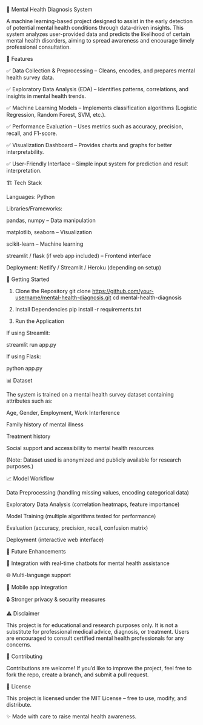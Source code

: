 🧠 Mental Health Diagnosis System

A machine learning-based project designed to assist in the early detection of potential mental health conditions through data-driven insights. This system analyzes user-provided data and predicts the likelihood of certain mental health disorders, aiming to spread awareness and encourage timely professional consultation.

📌 Features

✅ Data Collection & Preprocessing – Cleans, encodes, and prepares mental health survey data.

✅ Exploratory Data Analysis (EDA) – Identifies patterns, correlations, and insights in mental health trends.

✅ Machine Learning Models – Implements classification algorithms (Logistic Regression, Random Forest, SVM, etc.).

✅ Performance Evaluation – Uses metrics such as accuracy, precision, recall, and F1-score.

✅ Visualization Dashboard – Provides charts and graphs for better interpretability.

✅ User-Friendly Interface – Simple input system for prediction and result interpretation.

🏗️ Tech Stack

Languages: Python

Libraries/Frameworks:

pandas, numpy – Data manipulation

matplotlib, seaborn – Visualization

scikit-learn – Machine learning

streamlit / flask (if web app included) – Frontend interface

Deployment: Netlify / Streamlit / Heroku (depending on setup)

🚀 Getting Started
1. Clone the Repository
git clone https://github.com/your-username/mental-health-diagnosis.git
cd mental-health-diagnosis

2. Install Dependencies
pip install -r requirements.txt

3. Run the Application

If using Streamlit:

streamlit run app.py


If using Flask:

python app.py

📊 Dataset

The system is trained on a mental health survey dataset containing attributes such as:

Age, Gender, Employment, Work Interference

Family history of mental illness

Treatment history

Social support and accessibility to mental health resources

(Note: Dataset used is anonymized and publicly available for research purposes.)

📈 Model Workflow

Data Preprocessing (handling missing values, encoding categorical data)

Exploratory Data Analysis (correlation heatmaps, feature importance)

Model Training (multiple algorithms tested for performance)

Evaluation (accuracy, precision, recall, confusion matrix)

Deployment (interactive web interface)

📌 Future Enhancements

🏥 Integration with real-time chatbots for mental health assistance

🌐 Multi-language support

📱 Mobile app integration

🔒 Stronger privacy & security measures

⚠️ Disclaimer

This project is for educational and research purposes only.
It is not a substitute for professional medical advice, diagnosis, or treatment.
Users are encouraged to consult certified mental health professionals for any concerns.

🤝 Contributing

Contributions are welcome!
If you’d like to improve the project, feel free to fork the repo, create a branch, and submit a pull request.

📜 License

This project is licensed under the MIT License – free to use, modify, and distribute.

✨ Made with care to raise mental health awareness.
